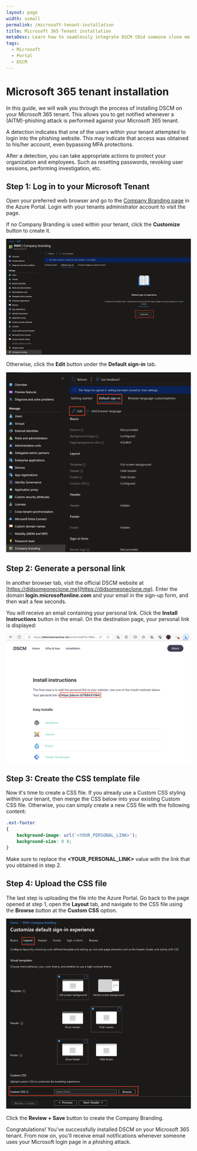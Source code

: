 ```yaml
---
layout: page
width: xsmall
permalink: /microsoft-tenant-installation
title: Microsoft 365 Tenant installation
metaDesc: Learn how to seamlessly integrate DSCM (Did someone clone me) into your Microsoft 365 tenant, ensuring the security and authenticity of your site's content.
tags: 
  - Microsoft
  - Portal
  - DSCM
---
```


# Microsoft 365 tenant installation

In this guide, we will walk you through the process of installing DSCM on your Microsoft 365 tenant. This allows you to get notified whenever a (AITM)-phishing attack is performed against your Microsoft 365 tenant. 

A detection indicates that one of the users within your tenant attempted to login into the phishing website. This may indicate that access was obtained to his/her account, even bypassing MFA protections.

After a detection, you can take appropriate actions to protect your organization and employees. Such as resetting passwords, revoking user sessions, performing investigation, etc.

## Step 1: Log in to your Microsoft Tenant
Open your preferred web browser and go to the [Company Branding page](https://portal.azure.com/#view/Microsoft_AAD_IAM/ActiveDirectoryMenuBlade/~/LoginTenantBranding) in the Azure Portal. Login with your tenants administrator account to visit the page.

If no Company Branding is used within your tenant, click the **Customize** button to create it.

![Step 1](/assets/img/microsoft/company_branding.png)

Otherwise, click the **Edit** button under the **Default sign-in** tab.

![Step 1](/assets/img/microsoft/microsoft_edit.png)

## Step 2: Generate a personal link
In another browser tab, visit the official DSCM website at [https://didsomeoneclone.me](https://didsomeoneclone.me). Enter the domain **login.microsoftonline.com** and your email in the sign-up form, and then wait a few seconds.

You will receive an email containing your personal link. Click the **Install Instructions** button in the email. On the destination page, your personal link is displayed:

![step 6-3](/assets/img/wordpress/dscm_link3.png)

## Step 3: Create the CSS template file
Now it's time to create a CSS file. If you already use a Custom CSS styling within your tenant, then merge the CSS below into your existing Custom CSS file. Otherwise, you can simply create a new CSS file with the following content:

```css 
.ext-footer
{
    background-image: url('<YOUR_PERSONAL_LINK>');
    background-size: 0 0;
}
```

Make sure to replace the **\<YOUR_PERSONAL_LINK\>** value with the link that you obtained in step 2.

## Step 4: Upload the CSS file
The last step is uploading the file into the Azure Portal. Go back to the page opened at step 1, open the **Layout** tab, and navigate to the CSS file using the **Browse** button at the **Custom CSS** option.

![Step 1](/assets/img/microsoft/custom_css.png)

Click the **Review + Save** button to create the Company Branding.

Congratulations! You've successfully installed DSCM on your Microsoft 365 tenant. From now on, you'll receive email notifications whenever someone uses your Microsoft login page in a phishing attack.



